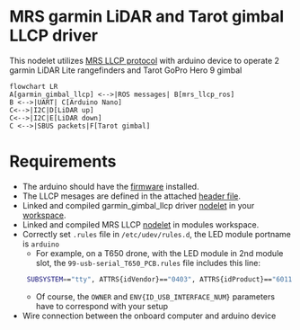 # MRS garmin LiDAR and Tarot gimbal LLCP driver
This nodelet utilizes [MRS LLCP protocol](https://github.com/ctu-mrs/mrs_llcp_ros) with arduino device to operate 2 garmin LiDAR Lite rangefinders and Tarot GoPro Hero 9 gimbal 

```mermaid
flowchart LR
A[garmin_gimbal_llcp] <-->|ROS messages| B[mrs_llcp_ros]
B <-->|UART| C[Arduino Nano]
C<-->|I2C|D[LiDAR up]
C<-->|I2C|E[LiDAR down]
C <-->|SBUS packets|F[Tarot gimbal]
```
# Requirements
* The arduino should have the [firmware](https://github.com/ctu-mrs/mrs_module_led_strip_driver/blob/master/firmware/firmware.ino) installed.
* The LLCP mesages are defined in the attached [header file](https://github.com/ctu-mrs/mrs_module_led_strip_driver/blob/master/firmware/msgs.h).
* Linked and compiled garmin_gimbal_llcp driver [nodelet](https://github.com/ctu-mrs/mrs_module_led_strip_driver) in your [workspace](https://ctu-mrs.github.io/docs/system/preparing_for_a_real-world_experiment.html#set-up-your-own-workspace).
* Linked and compiled MRS LLCP [nodelet](https://github.com/ctu-mrs/mrs_llcp) in modules workspace.
* Correctly set  `.rules` file in `/etc/udev/rules.d`, the LED module portname is `arduino`
  * For example, on a T650 drone, with the LED module in 2nd module slot, the `99-usb-serial_T650_PCB.rules` file includes this line:
  ```bash
   SUBSYSTEM=="tty", ATTRS{idVendor}=="0403", ATTRS{idProduct}=="6011", ENV{ID_USB_INTERFACE_NUM}=="02", SYMLINK+="arduino",OWNER="mrs",MODE="0666"
  ```
  * Of course, the `OWNER` and `ENV{ID_USB_INTERFACE_NUM}` parameters have to correspond with your setup
* Wire connection between the onboard computer and arduino device
